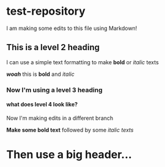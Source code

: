 # test-repository

I am making some edits to this file using Markdown! 

## This is a level 2 heading
I can use a simple text formatting to make **bold** or *italic* texts 

***woah*** this is **bold** and *italic* 

### Now I'm using a level 3 heading

#### what does level 4 look like?

Now I'm making edits in a different branch

**Make some bold text** followed by some *italic texts* 

# Then use a big header...
